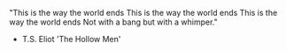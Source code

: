 "This is the way the world ends
This is the way the world ends
This is the way the world ends
Not with a bang but with a whimper."

- T.S. Eliot 'The Hollow Men'